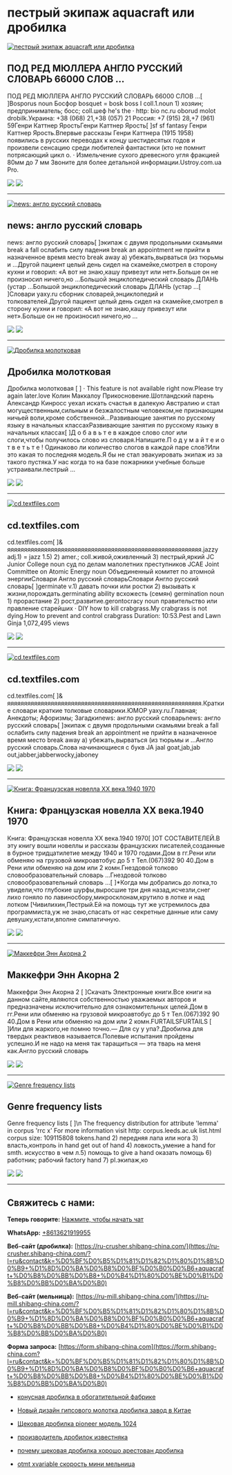 # пестрый экипаж aquacraft или дробилка

<a href="https://swt.shibang-china.com/?l=ru&img&k=%D0%BF%D0%B5%D1%81%D1%82%D1%80%D1%8B%D0%B9+%D1%8D%D0%BA%D0%B8%D0%BF%D0%B0%D0%B6+aquacraft+%D0%B8%D0%BB%D0%B8+%D0%B4%D1%80%D0%BE%D0%B1%D0%B8%D0%BB%D0%BA%D0%B0" target="_blank">![пестрый экипаж aquacraft или дробилка](http://static.shibang-china.com/all-800x300/1144.jpg)</a>

## ПОД РEД МЮЛЛEРА АНГЛО РУССКИЙ СЛОВАРЬ 66000 СЛОВ …
ПОД РEД МЮЛЛEРА АНГЛО РУССКИЙ СЛОВАРЬ 66000 СЛОВ …[ ]Bosporus noun Босфор bosquet = bosk boss I coll.1.noun 1) хозяин; предприниматель; босс; coll.шеф he's the&nbsp;&#0183;&#32;http: bio nc.ru oborud molot drobilk.Украина: +38 (068) 21,+38 (057) 21 Россия: +7 (915) 28,+7 (961) 59Генри Каттнер ЯростьГенри Каттнер Ярость[ ]sf sf fantasy Генри Каттнер Ярость.Впервые рассказы Генри Каттнера (1915 1958) появились в русских переводах к концу шестидесятых годов и произвели сенсацию среди любителей фантастики (кто не помнит потрясающий цикл о.&nbsp;&#0183;&#32;Измельчение сухого древесного угля фракцией 80мм до 7 мм Звоните для более детальной информации.Ustroy.com.ua Pro.


<a href="https://whatsapp.shibangsoft.com/WhatsApp.php" target="_blank" title="WhatsApp">![](http://static.shibang-china.com/icon/whatsapp.png)</a> <a href="https://swt.shibang-china.com/?l=ru&icon&k=%D0%BF%D0%B5%D1%81%D1%82%D1%80%D1%8B%D0%B9+%D1%8D%D0%BA%D0%B8%D0%BF%D0%B0%D0%B6+aquacraft+%D0%B8%D0%BB%D0%B8+%D0%B4%D1%80%D0%BE%D0%B1%D0%B8%D0%BB%D0%BA%D0%B0" target="_blank">![](http://static.shibang-china.com/icon/chat-ru.png)</a>

---

<a href="https://swt.shibang-china.com/?l=ru&img&k=%D0%BF%D0%B5%D1%81%D1%82%D1%80%D1%8B%D0%B9+%D1%8D%D0%BA%D0%B8%D0%BF%D0%B0%D0%B6+aquacraft+%D0%B8%D0%BB%D0%B8+%D0%B4%D1%80%D0%BE%D0%B1%D0%B8%D0%BB%D0%BA%D0%B0" target="_blank">![news: англо русский словарь](http://static.shibang-china.com/all-800x300/1029.jpg)</a>

## news: англо русский словарь
news: англо русский словарь[ ]экипаж с двумя продольными скамьями break a fall ослабить силу падения break an appointment не прийти в назначенное время место break away а) убежать,вырваться (из тюрьмы и …Другой пациент целый день сидел на скамейке,смотрел в сторону кухни и говорил: &#171;А вот не знаю,кашу привезут или нет&#187;.Больше он не произносил ничего,но …Большой энциклопедический словарь ДЛАНЬ (устар …Большой энциклопедический словарь ДЛАНЬ (устар …[ ]Словари yaxy.ru сборник словарей,энциклопедий и толкователей.Другой пациент целый день сидел на скамейке,смотрел в сторону кухни и говорил: &#171;А вот не знаю,кашу привезут или нет&#187;.Больше он не произносил ничего,но …


<a href="https://whatsapp.shibangsoft.com/WhatsApp.php" target="_blank" title="WhatsApp">![](http://static.shibang-china.com/icon/whatsapp.png)</a> <a href="https://swt.shibang-china.com/?l=ru&icon&k=%D0%BF%D0%B5%D1%81%D1%82%D1%80%D1%8B%D0%B9+%D1%8D%D0%BA%D0%B8%D0%BF%D0%B0%D0%B6+aquacraft+%D0%B8%D0%BB%D0%B8+%D0%B4%D1%80%D0%BE%D0%B1%D0%B8%D0%BB%D0%BA%D0%B0" target="_blank">![](http://static.shibang-china.com/icon/chat-ru.png)</a>

---

<a href="https://swt.shibang-china.com/?l=ru&img&k=%D0%BF%D0%B5%D1%81%D1%82%D1%80%D1%8B%D0%B9+%D1%8D%D0%BA%D0%B8%D0%BF%D0%B0%D0%B6+aquacraft+%D0%B8%D0%BB%D0%B8+%D0%B4%D1%80%D0%BE%D0%B1%D0%B8%D0%BB%D0%BA%D0%B0" target="_blank">![Дробилка молотковая](http://static.shibang-china.com/all-800x300/1302.jpg)</a>

## Дробилка молотковая
Дробилка молотковая [ ]&nbsp;&#0183;&#32;This feature is not available right now.Please try again later.love Колин Маккалоу Прикосновение.Шотландский парень Александр Кинросс уехал искать счастья в далекую Австралию и стал могущественным,сильным и безжалостным человеком,не признающим ничьей воли,кроме собственной…Развивающие занятия по русскому языку в начальных классахРазвивающие занятия по русскому языку в начальных классах[ ]Д о б а в ь т е в каждое слово слог или слоги,чтобы получилось слово из словаря.Напишите.П о д у м а й т е и о т в е т ь т е ! Одинаково ли количество слогов в каждой паре слов?Или это какая то последняя модель.Я бы не стал эвакуировать экипаж из за такого пустяка.У нас когда то на базе пожарники учебные больше устраивали.пестрый …


<a href="https://whatsapp.shibangsoft.com/WhatsApp.php" target="_blank" title="WhatsApp">![](http://static.shibang-china.com/icon/whatsapp.png)</a> <a href="https://swt.shibang-china.com/?l=ru&icon&k=%D0%BF%D0%B5%D1%81%D1%82%D1%80%D1%8B%D0%B9+%D1%8D%D0%BA%D0%B8%D0%BF%D0%B0%D0%B6+aquacraft+%D0%B8%D0%BB%D0%B8+%D0%B4%D1%80%D0%BE%D0%B1%D0%B8%D0%BB%D0%BA%D0%B0" target="_blank">![](http://static.shibang-china.com/icon/chat-ru.png)</a>

---

<a href="https://swt.shibang-china.com/?l=ru&img&k=%D0%BF%D0%B5%D1%81%D1%82%D1%80%D1%8B%D0%B9+%D1%8D%D0%BA%D0%B8%D0%BF%D0%B0%D0%B6+aquacraft+%D0%B8%D0%BB%D0%B8+%D0%B4%D1%80%D0%BE%D0%B1%D0%B8%D0%BB%D0%BA%D0%B0" target="_blank">![cd.textfiles.com](http://static.shibang-china.com/all-800x300/1490.jpg)</a>

## cd.textfiles.com
cd.textfiles.com[ ]&amp; яяяяяяяяяяяяяяяяяяяяяяяяяяяяяяяяяяяяяяяяяяяяяяяяяяяяяяяяяя.jazzy adj.1) = jazz 1.5) 2) amer.; coll.живой,оживленный 3) пестрый,яркий JC Junior College noun суд по делам малолетних преступников JCAE Joint Committee on Atomic Energy noun Объединенный комитет по атомной энергииСловари Англо русский словарьСловари Англо русский словарь[ ]germinate v.1) давать почки или ростки 2) вызывать к жизни,порождать.germinating ability всхожесть (семян) germination noun 1) прорастание 2) рост,развитие.gerontocracy noun правительство или правление старейших&nbsp;&#0183;&#32;DIY how to kill crabgrass.My crabgrass is not dying.How to prevent and control crabgrass Duration: 10:53.Pest and Lawn Ginja 1,072,495 views


<a href="https://whatsapp.shibangsoft.com/WhatsApp.php" target="_blank" title="WhatsApp">![](http://static.shibang-china.com/icon/whatsapp.png)</a> <a href="https://swt.shibang-china.com/?l=ru&icon&k=%D0%BF%D0%B5%D1%81%D1%82%D1%80%D1%8B%D0%B9+%D1%8D%D0%BA%D0%B8%D0%BF%D0%B0%D0%B6+aquacraft+%D0%B8%D0%BB%D0%B8+%D0%B4%D1%80%D0%BE%D0%B1%D0%B8%D0%BB%D0%BA%D0%B0" target="_blank">![](http://static.shibang-china.com/icon/chat-ru.png)</a>

---

<a href="https://swt.shibang-china.com/?l=ru&img&k=%D0%BF%D0%B5%D1%81%D1%82%D1%80%D1%8B%D0%B9+%D1%8D%D0%BA%D0%B8%D0%BF%D0%B0%D0%B6+aquacraft+%D0%B8%D0%BB%D0%B8+%D0%B4%D1%80%D0%BE%D0%B1%D0%B8%D0%BB%D0%BA%D0%B0" target="_blank">![cd.textfiles.com](http://static.shibang-china.com/all-800x300/675.jpg)</a>

## cd.textfiles.com
cd.textfiles.com[ ]&amp; яяяяяяяяяяяяяяяяяяяяяяяяяяяяяяяяяяяяяяяяяяяяяяяяяяяяяяяяяя.Краткие словари краткие толковые словарики.ЮМОР yaxy.ru.Главная; Анекдоты; Афоризмы; Загадкиnews: англо русский словарьnews: англо русский словарь[ ]экипаж с двумя продольными скамьями break a fall ослабить силу падения break an appointment не прийти в назначенное время место break away а) убежать,вырваться (из тюрьмы и …Англо русский словарь.Слова начинающиеся с букв JA jaal goat,jab,jab out,jabber,jabberwocky,jaboney


<a href="https://whatsapp.shibangsoft.com/WhatsApp.php" target="_blank" title="WhatsApp">![](http://static.shibang-china.com/icon/whatsapp.png)</a> <a href="https://swt.shibang-china.com/?l=ru&icon&k=%D0%BF%D0%B5%D1%81%D1%82%D1%80%D1%8B%D0%B9+%D1%8D%D0%BA%D0%B8%D0%BF%D0%B0%D0%B6+aquacraft+%D0%B8%D0%BB%D0%B8+%D0%B4%D1%80%D0%BE%D0%B1%D0%B8%D0%BB%D0%BA%D0%B0" target="_blank">![](http://static.shibang-china.com/icon/chat-ru.png)</a>

---

<a href="https://swt.shibang-china.com/?l=ru&img&k=%D0%BF%D0%B5%D1%81%D1%82%D1%80%D1%8B%D0%B9+%D1%8D%D0%BA%D0%B8%D0%BF%D0%B0%D0%B6+aquacraft+%D0%B8%D0%BB%D0%B8+%D0%B4%D1%80%D0%BE%D0%B1%D0%B8%D0%BB%D0%BA%D0%B0" target="_blank">![Книга: Французская новелла XX века.1940 1970](http://static.shibang-china.com/all-800x300/461.jpg)</a>

## Книга: Французская новелла XX века.1940 1970
Книга: Французская новелла XX века.1940 1970[ ]ОТ СОСТАВИТЕЛЕЙ.В эту книгу вошли новеллы и рассказы французских писателей,созданные в бурное тридцатилетие между 1940 и 1970 годами.Дом в гг.Рени или обменяю на грузовой микроавтобус до 5 т Тел.(067)392 90 40.Дом в Рени или обменяю на дом или 2 комн.Гнездовой толково словообразовательный словарь …Гнездовой толково словообразовательный словарь …[ ]*Когда мы добрались до лотка,то увидели,что глубокие шурфы,выросшие три дня назад,исчезли,снег лихо гоняло по лавиносбору,микросклонам,крутило в лотке и над лотком [Чивилихин,Пестрый.Ей на помощь тут же устремилось два программиста,уж не знаю,спасать от нас секретные данные или саму девушку,кстати,вполне симпатичную.


<a href="https://whatsapp.shibangsoft.com/WhatsApp.php" target="_blank" title="WhatsApp">![](http://static.shibang-china.com/icon/whatsapp.png)</a> <a href="https://swt.shibang-china.com/?l=ru&icon&k=%D0%BF%D0%B5%D1%81%D1%82%D1%80%D1%8B%D0%B9+%D1%8D%D0%BA%D0%B8%D0%BF%D0%B0%D0%B6+aquacraft+%D0%B8%D0%BB%D0%B8+%D0%B4%D1%80%D0%BE%D0%B1%D0%B8%D0%BB%D0%BA%D0%B0" target="_blank">![](http://static.shibang-china.com/icon/chat-ru.png)</a>

---

<a href="https://swt.shibang-china.com/?l=ru&img&k=%D0%BF%D0%B5%D1%81%D1%82%D1%80%D1%8B%D0%B9+%D1%8D%D0%BA%D0%B8%D0%BF%D0%B0%D0%B6+aquacraft+%D0%B8%D0%BB%D0%B8+%D0%B4%D1%80%D0%BE%D0%B1%D0%B8%D0%BB%D0%BA%D0%B0" target="_blank">![Маккефри Энн Акорна 2](http://static.shibang-china.com/all-800x300/712.jpg)</a>

## Маккефри Энн Акорна 2
Маккефри Энн Акорна 2 [ ]Скачать Электронные книги.Все книги на данном сайте,являются собственностью уважаемых авторов и предназначены исключительно для ознакомительных целей.Дом в гг.Рени или обменяю на грузовой микроавтобус до 5 т Тел.(067)392 90 40.Дом в Рени или обменяю на дом или 2 комн.FURTAILSFURTAILS [ ]Или для жаркого,не помню точно.— Для су у упа?.Дробилка для твердых реактивов называется.Полевые испытания пройдены успешно.И не надо на меня так таращиться — эта тварь на меня как.Англо русский словарь


<a href="https://whatsapp.shibangsoft.com/WhatsApp.php" target="_blank" title="WhatsApp">![](http://static.shibang-china.com/icon/whatsapp.png)</a> <a href="https://swt.shibang-china.com/?l=ru&icon&k=%D0%BF%D0%B5%D1%81%D1%82%D1%80%D1%8B%D0%B9+%D1%8D%D0%BA%D0%B8%D0%BF%D0%B0%D0%B6+aquacraft+%D0%B8%D0%BB%D0%B8+%D0%B4%D1%80%D0%BE%D0%B1%D0%B8%D0%BB%D0%BA%D0%B0" target="_blank">![](http://static.shibang-china.com/icon/chat-ru.png)</a>

---

<a href="https://swt.shibang-china.com/?l=ru&img&k=%D0%BF%D0%B5%D1%81%D1%82%D1%80%D1%8B%D0%B9+%D1%8D%D0%BA%D0%B8%D0%BF%D0%B0%D0%B6+aquacraft+%D0%B8%D0%BB%D0%B8+%D0%B4%D1%80%D0%BE%D0%B1%D0%B8%D0%BB%D0%BA%D0%B0" target="_blank">![Genre frequency lists](http://static.shibang-china.com/all-800x300/823.jpg)</a>

## Genre frequency lists
Genre frequency lists [ ]\n The frequency distribution for attribute 'lemma' in corpus 'rrc x' For more information visit http: corpus.leeds.ac.uk list.html corpus size: 109115808 tokens.hand 2) передняя лапа или нога 3) власть,контроль in hand get out of hand 4) ловкость,умение a hand for smth. искусство в чем л.5) помощь to give a hand оказать помощь 6) работник; рабочий factory hand 7) pl.экипаж,ко

<a href="https://whatsapp.shibangsoft.com/WhatsApp.php" target="_blank" title="WhatsApp">![](http://static.shibang-china.com/icon/whatsapp.png)</a> <a href="https://swt.shibang-china.com/?l=ru&icon&k=%D0%BF%D0%B5%D1%81%D1%82%D1%80%D1%8B%D0%B9+%D1%8D%D0%BA%D0%B8%D0%BF%D0%B0%D0%B6+aquacraft+%D0%B8%D0%BB%D0%B8+%D0%B4%D1%80%D0%BE%D0%B1%D0%B8%D0%BB%D0%BA%D0%B0" target="_blank">![](http://static.shibang-china.com/icon/chat-ru.png)</a>

---
## Свяжитесь с нами:

**Теперь говорите:** [Нажмите, чтобы начать чат](https://swt.shibang-china.com?l=ru&contact&k=%D0%BF%D0%B5%D1%81%D1%82%D1%80%D1%8B%D0%B9+%D1%8D%D0%BA%D0%B8%D0%BF%D0%B0%D0%B6+aquacraft+%D0%B8%D0%BB%D0%B8+%D0%B4%D1%80%D0%BE%D0%B1%D0%B8%D0%BB%D0%BA%D0%B0)

**WhatsApp:**  [+8613621919955](https://whatsapp.shibangsoft.com/WhatsApp.php)

**Веб-сайт (дробилка):** [https://ru-crusher.shibang-china.com/](https://ru-crusher.shibang-china.com/?l=ru&contact&k=%D0%BF%D0%B5%D1%81%D1%82%D1%80%D1%8B%D0%B9+%D1%8D%D0%BA%D0%B8%D0%BF%D0%B0%D0%B6+aquacraft+%D0%B8%D0%BB%D0%B8+%D0%B4%D1%80%D0%BE%D0%B1%D0%B8%D0%BB%D0%BA%D0%B0)

**Веб-сайт (мельница):** [https://ru-mill.shibang-china.com/](https://ru-mill.shibang-china.com/?l=ru&contact&k=%D0%BF%D0%B5%D1%81%D1%82%D1%80%D1%8B%D0%B9+%D1%8D%D0%BA%D0%B8%D0%BF%D0%B0%D0%B6+aquacraft+%D0%B8%D0%BB%D0%B8+%D0%B4%D1%80%D0%BE%D0%B1%D0%B8%D0%BB%D0%BA%D0%B0)

**Форма запроса:** [https://form.shibang-china.com](https://form.shibang-china.com?l=ru&contact&k=%D0%BF%D0%B5%D1%81%D1%82%D1%80%D1%8B%D0%B9+%D1%8D%D0%BA%D0%B8%D0%BF%D0%B0%D0%B6+aquacraft+%D0%B8%D0%BB%D0%B8+%D0%B4%D1%80%D0%BE%D0%B1%D0%B8%D0%BB%D0%BA%D0%B0)

* [конусная дробилка в обогатительной фабрике](../119/%D0%BA%D0%BE%D0%BD%D1%83%D1%81%D0%BD%D0%B0%D1%8F%20%D0%B4%D1%80%D0%BE%D0%B1%D0%B8%D0%BB%D0%BA%D0%B0%20%D0%B2%20%D0%BE%D0%B1%D0%BE%D0%B3%D0%B0%D1%82%D0%B8%D1%82%D0%B5%D0%BB%D1%8C%D0%BD%D0%BE%D0%B9%20%D1%84%D0%B0%D0%B1%D1%80%D0%B8%D0%BA%D0%B5.md)

* [Новый дизайн гипсового молотка дробилка завод в Китае](../116/%D0%9D%D0%BE%D0%B2%D1%8B%D0%B9%20%D0%B4%D0%B8%D0%B7%D0%B0%D0%B9%D0%BD%20%D0%B3%D0%B8%D0%BF%D1%81%D0%BE%D0%B2%D0%BE%D0%B3%D0%BE%20%D0%BC%D0%BE%D0%BB%D0%BE%D1%82%D0%BA%D0%B0%20%D0%B4%D1%80%D0%BE%D0%B1%D0%B8%D0%BB%D0%BA%D0%B0%20%D0%B7%D0%B0%D0%B2%D0%BE%D0%B4%20%D0%B2%20%D0%9A%D0%B8%D1%82%D0%B0%D0%B5.md)

* [Щековая дробилка pioneer модель 1024](../115/%D0%A9%D0%B5%D0%BA%D0%BE%D0%B2%D0%B0%D1%8F%20%D0%B4%D1%80%D0%BE%D0%B1%D0%B8%D0%BB%D0%BA%D0%B0%20pioneer%20%D0%BC%D0%BE%D0%B4%D0%B5%D0%BB%D1%8C%201024.md)

* [производитель дробилок известняка](../116/%D0%BF%D1%80%D0%BE%D0%B8%D0%B7%D0%B2%D0%BE%D0%B4%D0%B8%D1%82%D0%B5%D0%BB%D1%8C%20%D0%B4%D1%80%D0%BE%D0%B1%D0%B8%D0%BB%D0%BE%D0%BA%20%D0%B8%D0%B7%D0%B2%D0%B5%D1%81%D1%82%D0%BD%D1%8F%D0%BA%D0%B0.md)

* [почему щековая дробилка хорошо арестован дробилка](../109/%D0%BF%D0%BE%D1%87%D0%B5%D0%BC%D1%83%20%D1%89%D0%B5%D0%BA%D0%BE%D0%B2%D0%B0%D1%8F%20%D0%B4%D1%80%D0%BE%D0%B1%D0%B8%D0%BB%D0%BA%D0%B0%20%D1%85%D0%BE%D1%80%D0%BE%D1%88%D0%BE%20%D0%B0%D1%80%D0%B5%D1%81%D1%82%D0%BE%D0%B2%D0%B0%D0%BD%20%D0%B4%D1%80%D0%BE%D0%B1%D0%B8%D0%BB%D0%BA%D0%B0.md)

* [otmt xvariable скорость мини мельница](../118/otmt%20xvariable%20%D1%81%D0%BA%D0%BE%D1%80%D0%BE%D1%81%D1%82%D1%8C%20%D0%BC%D0%B8%D0%BD%D0%B8%20%D0%BC%D0%B5%D0%BB%D1%8C%D0%BD%D0%B8%D1%86%D0%B0.md)